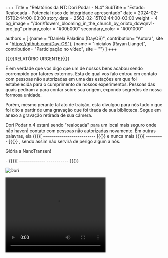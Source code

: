 +++
Title = "Relatórios da NT: Dori Podar - N.4"
SubTitle = "Estado: Realocada - Potencial risco de integridade apresentado"
date = 2024-02-15T02:44:00-03:00
story_date = 2563-02-15T02:44:00-03:00
weight = 4
bg_image = "/dori/flowers_blooming_in_the_church_by_orioto_ddwqnv1-pre.jpg"
primary_color = "#00b000"
secondary_color = "#001000"

authors = [
    {name = "Daniela Paladino (DayOS)", contribution= "Autora", site = "https://github.com/Day-OS"},
    {name = "Inicialos (Rayan Liange)", contribution= "Participação no vídeo", site = ""}
]
+++

{{<color bgcolor="blue" color="white">}}[RELATÓRIO URGENTE]{{</color>}}
<br>

É em verdade que vos digo que um de nossos bens acabou sendo corrompido por fatores externos. Esta de qual vos falo entrou em contato com pessoas não autorizadas em uma das estações em que foi estabelecida para o cumprimento de nossos experimentos. Pessoas das quais pediram a para contar sobre sua origem, expondo segredos de nossa formosa unidade. 

Porém, mesmo perante tal ato de traição, esta divulgou para nós tudo o que foi dito a partir de uma gravação que foi tirada de sua biblioteca.
Segue em anexo a gravação retirada de sua câmera.

Dori Podar n.4 estará sendo "realocada" para um local mais seguro onde não haverá contato com pessoas não autorizadas novamente. Em outras palavras, ela {{<color color="red">}}[ -------------------------- ]{{</color>}} e nunca mais {{<color color="red">}}[ --------- ]{{</color>}} , sendo assim não servirá de perigo algum a nós.

Glória a NanoTransen!

\- {{<color color="red">}}[ ------------- ----------- ]{{</color>}}

<!-- break -->
![Dori](/dori/dori4.png)

<video width="320" height="240" controls>
  <source src="/dori/4video.mp4" type="video/mp4">
</video>
